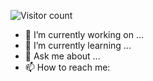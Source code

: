 ![Visitor count](https://shields-io-visitor-counter.herokuapp.com/badge?page=octocat.Spoon-Knife)
- 🔭 I’m currently working on ...
- 🌱 I’m currently learning ...
- 💬 Ask me about ...
- 📫 How to reach me: 

